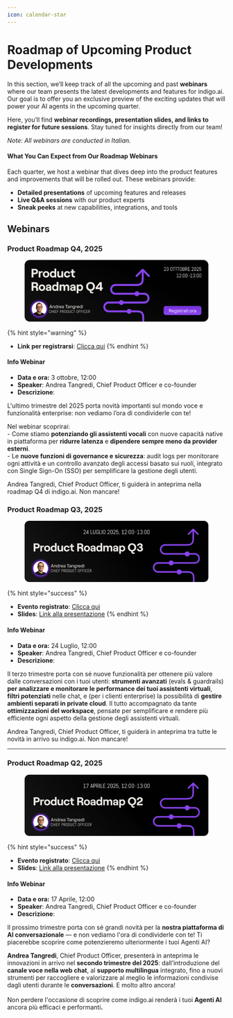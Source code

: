 ```yaml
---
icon: calendar-star
---
```


# Roadmap of Upcoming Product Developments

In this section, we’ll keep track of all the upcoming and past **webinars** where our team presents the latest developments and features for indigo.ai. Our goal is to offer you an exclusive preview of the exciting updates that will power your AI agents in the upcoming quarter.

Here, you’ll find **webinar recordings, presentation slides, and links to register for future sessions**. Stay tuned for insights directly from our team!

_Note: All webinars are conducted in Italian._

#### **What You Can Expect from Our Roadmap Webinars**

Each quarter, we host a webinar that dives deep into the product features and improvements that will be rolled out. These webinars provide:

* **Detailed presentations** of upcoming features and releases
* **Live Q\&A sessions** with our product experts
* **Sneak peeks** at new capabilities, integrations, and tools

## Webinars

### Product Roadmap Q4, 2025

<figure><img src="../.gitbook/assets/Product Roadmap Q4 - Banner Firma.png" alt=""><figcaption></figcaption></figure>

{% hint style="warning" %}
* **Link per registrarsi**: [Clicca qui](https://indigo.ai/it/webinar/product-roadmap-q4)
{% endhint %}

#### Info Webinar

* **Data e ora:** 3 ottobre, 12:00
* **Speaker**: Andrea Tangredi, Chief Product Officer e co-founder
* **Descrizione**:&#x20;

L'ultimo trimestre del 2025 porta novità importanti sul mondo voce e funzionalità enterprise: non vediamo l’ora di condividerle con te!

Nel webinar scoprirai:\
\- Come stiamo **potenziando gli assistenti vocali** con nuove capacità native in piattaforma per **ridurre latenza** e **dipendere sempre meno da provider esterni**.\
\- Le **nuove funzioni di governance e sicurezza**: audit logs per monitorare ogni attività e un controllo avanzato degli accessi basato sui ruoli, integrato con Single Sign-On (SSO) per semplificare la gestione degli utenti.

Andrea Tangredi, Chief Product Officer, ti guiderà in anteprima nella roadmap Q4 di indigo.ai. Non mancare!

### Product Roadmap Q3, 2025

<figure><img src="../.gitbook/assets/Product_Roadmap_Q3_MailBanner (1).png" alt=""><figcaption></figcaption></figure>

{% hint style="success" %}
* **Evento registrato**: [Clicca qui](https://conversational.indigo.ai/hubfs/2025-files-ProductSolutions/Product%20Roadmap%20Q3%202025_24.07.25.mp4)
* **Slides**: [Link alla presentazione](https://pitch.com/v/indigoai-product-update-x-q3---24-lug-2025-2jgi4v)
{% endhint %}

#### Info Webinar

* **Data e ora:** 24 Luglio, 12:00
* **Speaker**: Andrea Tangredi, Chief Product Officer e co-founder
* **Descrizione**:&#x20;

Il terzo trimestre porta con sé nuove funzionalità per ottenere più valore dalle conversazioni con i tuoi utenti: **strumenti avanzati** (evals & guardrails) **per analizzare e monitorare le performance dei tuoi assistenti virtuali**, **filtri potenziati** nelle chat, e (per i clienti enterprise) la possibilità di **gestire ambienti separati in private cloud**. Il tutto accompagnato da tante **ottimizzazioni del workspace**, pensate per semplificare e rendere più efficiente ogni aspetto della gestione degli assistenti virtuali.

Andrea Tangredi, Chief Product Officer, ti guiderà in anteprima tra tutte le novità in arrivo su indigo.ai. Non mancare!

***

### Product Roadmap Q2, 2025

<figure><img src="../.gitbook/assets/unnamed (2).png" alt=""><figcaption></figcaption></figure>

{% hint style="success" %}
* **Evento registrato**: [Clicca qui](https://conversational.indigo.ai/hubfs/Recordings/202504-WB-Product-UpdateQ2.mp4)
* **Slides**: [Link alla presentazione](https://pitch.com/v/indigoai-product-update-x-q2---17-apr-2025-dq7tn2)
{% endhint %}

#### Info Webinar

* **Data e ora:** 17 Aprile, 12:00
* **Speaker**: Andrea Tangredi, Chief Product Officer e co-founder
* **Descrizione**:&#x20;

Il prossimo trimestre porta con sé grandi novità per la **nostra piattaforma di AI conversazionale** — e non vediamo l'ora di condividerle con te! Ti piacerebbe scoprire come potenzieremo ulteriormente i tuoi Agenti AI?

**Andrea Tangredi**, Chief Product Officer, presenterà in anteprima le innovazioni in arrivo nel **secondo trimestre del 2025**: dall’introduzione del **canale voce nella web chat**, al **supporto multilingua** integrato, fino a nuovi strumenti per raccogliere e valorizzare al meglio le informazioni condivise dagli utenti durante le **conversazioni**. E molto altro ancora!\
\
Non perdere l'occasione di scoprire come indigo.ai renderà i tuoi **Agenti AI** ancora più efficaci e performant&#x69;**.**
